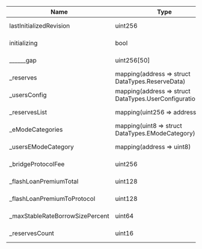 | Name                            | Type                                                      | Slot | Offset | Bytes | Contract                                                                             |
|---------------------------------|-----------------------------------------------------------|------|--------|-------|--------------------------------------------------------------------------------------|
| lastInitializedRevision         | uint256                                                   | 0    | 0      | 32    | downloads/polygon/POOL_IMPL/Pool/@aave/core-v3/contracts/protocol/pool/Pool.sol:Pool |
| initializing                    | bool                                                      | 1    | 0      | 1     | downloads/polygon/POOL_IMPL/Pool/@aave/core-v3/contracts/protocol/pool/Pool.sol:Pool |
| ______gap                       | uint256[50]                                               | 2    | 0      | 1600  | downloads/polygon/POOL_IMPL/Pool/@aave/core-v3/contracts/protocol/pool/Pool.sol:Pool |
| _reserves                       | mapping(address => struct DataTypes.ReserveData)          | 52   | 0      | 32    | downloads/polygon/POOL_IMPL/Pool/@aave/core-v3/contracts/protocol/pool/Pool.sol:Pool |
| _usersConfig                    | mapping(address => struct DataTypes.UserConfigurationMap) | 53   | 0      | 32    | downloads/polygon/POOL_IMPL/Pool/@aave/core-v3/contracts/protocol/pool/Pool.sol:Pool |
| _reservesList                   | mapping(uint256 => address)                               | 54   | 0      | 32    | downloads/polygon/POOL_IMPL/Pool/@aave/core-v3/contracts/protocol/pool/Pool.sol:Pool |
| _eModeCategories                | mapping(uint8 => struct DataTypes.EModeCategory)          | 55   | 0      | 32    | downloads/polygon/POOL_IMPL/Pool/@aave/core-v3/contracts/protocol/pool/Pool.sol:Pool |
| _usersEModeCategory             | mapping(address => uint8)                                 | 56   | 0      | 32    | downloads/polygon/POOL_IMPL/Pool/@aave/core-v3/contracts/protocol/pool/Pool.sol:Pool |
| _bridgeProtocolFee              | uint256                                                   | 57   | 0      | 32    | downloads/polygon/POOL_IMPL/Pool/@aave/core-v3/contracts/protocol/pool/Pool.sol:Pool |
| _flashLoanPremiumTotal          | uint128                                                   | 58   | 0      | 16    | downloads/polygon/POOL_IMPL/Pool/@aave/core-v3/contracts/protocol/pool/Pool.sol:Pool |
| _flashLoanPremiumToProtocol     | uint128                                                   | 58   | 16     | 16    | downloads/polygon/POOL_IMPL/Pool/@aave/core-v3/contracts/protocol/pool/Pool.sol:Pool |
| _maxStableRateBorrowSizePercent | uint64                                                    | 59   | 0      | 8     | downloads/polygon/POOL_IMPL/Pool/@aave/core-v3/contracts/protocol/pool/Pool.sol:Pool |
| _reservesCount                  | uint16                                                    | 59   | 8      | 2     | downloads/polygon/POOL_IMPL/Pool/@aave/core-v3/contracts/protocol/pool/Pool.sol:Pool |

